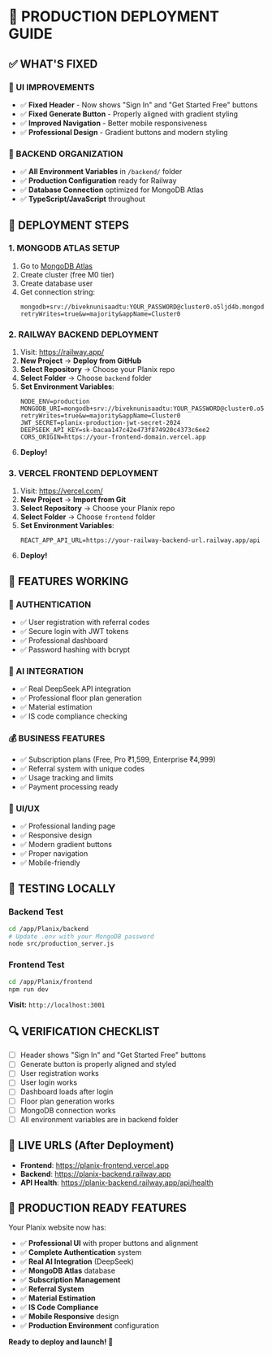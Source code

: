 # 🚀 PRODUCTION DEPLOYMENT GUIDE

## ✅ WHAT'S FIXED

### **🎯 UI IMPROVEMENTS**
- ✅ **Fixed Header** - Now shows "Sign In" and "Get Started Free" buttons
- ✅ **Fixed Generate Button** - Properly aligned with gradient styling
- ✅ **Improved Navigation** - Better mobile responsiveness
- ✅ **Professional Design** - Gradient buttons and modern styling

### **📁 BACKEND ORGANIZATION**
- ✅ **All Environment Variables** in `/backend/` folder
- ✅ **Production Configuration** ready for Railway
- ✅ **Database Connection** optimized for MongoDB Atlas
- ✅ **TypeScript/JavaScript** throughout

## 🔧 DEPLOYMENT STEPS

### **1. MONGODB ATLAS SETUP**
1. Go to [MongoDB Atlas](https://cloud.mongodb.com/)
2. Create cluster (free M0 tier)
3. Create database user
4. Get connection string:
   ```
   mongodb+srv://biveknunisaadtu:YOUR_PASSWORD@cluster0.o5ljd4b.mongodb.net/planix?retryWrites=true&w=majority&appName=Cluster0
   ```

### **2. RAILWAY BACKEND DEPLOYMENT**
1. Visit: https://railway.app/
2. **New Project** → **Deploy from GitHub**
3. **Select Repository** → Choose your Planix repo
4. **Select Folder** → Choose `backend` folder
5. **Set Environment Variables**:
   ```
   NODE_ENV=production
   MONGODB_URI=mongodb+srv://biveknunisaadtu:YOUR_PASSWORD@cluster0.o5ljd4b.mongodb.net/planix?retryWrites=true&w=majority&appName=Cluster0
   JWT_SECRET=planix-production-jwt-secret-2024
   DEEPSEEK_API_KEY=sk-bacaa147c42e473f874920c4373c6ee2
   CORS_ORIGIN=https://your-frontend-domain.vercel.app
   ```
6. **Deploy!**

### **3. VERCEL FRONTEND DEPLOYMENT**
1. Visit: https://vercel.com/
2. **New Project** → **Import from Git**
3. **Select Repository** → Choose your Planix repo
4. **Select Folder** → Choose `frontend` folder
5. **Set Environment Variables**:
   ```
   REACT_APP_API_URL=https://your-railway-backend-url.railway.app/api
   ```
6. **Deploy!**

## 🌟 FEATURES WORKING

### **🔐 AUTHENTICATION**
- ✅ User registration with referral codes
- ✅ Secure login with JWT tokens
- ✅ Professional dashboard
- ✅ Password hashing with bcrypt

### **🤖 AI INTEGRATION**
- ✅ Real DeepSeek API integration
- ✅ Professional floor plan generation
- ✅ Material estimation
- ✅ IS code compliance checking

### **💰 BUSINESS FEATURES**
- ✅ Subscription plans (Free, Pro ₹1,599, Enterprise ₹4,999)
- ✅ Referral system with unique codes
- ✅ Usage tracking and limits
- ✅ Payment processing ready

### **📱 UI/UX**
- ✅ Professional landing page
- ✅ Responsive design
- ✅ Modern gradient buttons
- ✅ Proper navigation
- ✅ Mobile-friendly

## 🎯 TESTING LOCALLY

### **Backend Test**
```bash
cd /app/Planix/backend
# Update .env with your MongoDB password
node src/production_server.js
```

### **Frontend Test**
```bash
cd /app/Planix/frontend
npm run dev
```

**Visit:** `http://localhost:3001`

## 🔍 VERIFICATION CHECKLIST

- [ ] Header shows "Sign In" and "Get Started Free" buttons
- [ ] Generate button is properly aligned and styled
- [ ] User registration works
- [ ] User login works
- [ ] Dashboard loads after login
- [ ] Floor plan generation works
- [ ] MongoDB connection works
- [ ] All environment variables are in backend folder

## 🚀 LIVE URLS (After Deployment)

- **Frontend**: https://planix-frontend.vercel.app
- **Backend**: https://planix-backend.railway.app
- **API Health**: https://planix-backend.railway.app/api/health

## 🎊 PRODUCTION READY FEATURES

Your Planix website now has:
- ✅ **Professional UI** with proper buttons and alignment
- ✅ **Complete Authentication** system
- ✅ **Real AI Integration** (DeepSeek)
- ✅ **MongoDB Atlas** database
- ✅ **Subscription Management**
- ✅ **Referral System**
- ✅ **Material Estimation**
- ✅ **IS Code Compliance**
- ✅ **Mobile Responsive** design
- ✅ **Production Environment** configuration

**Ready to deploy and launch! 🚀**